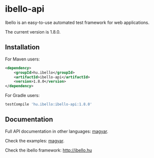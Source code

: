 # ibello-api
Ibello is an easy-to-use automated test framework for web applications.

The current version is 1.8.0.

## Installation

For Maven users:

```xml
<dependency>
    <groupId>hu.ibello</groupId>
    <artifactId>ibello-api</artifactId>
    <version>1.8.0</version>
</dependency>
```

For Gradle users:

```groovy
testCompile 'hu.ibello:ibello-api:1.8.0'
```

## Documentation

Full API documentation in other languages: [magyar](documentation/API.hu.md).

Check the examples: [magyar](documentation/EXAMPLES.hu.md).

Check the ibello framework: http://ibello.hu

